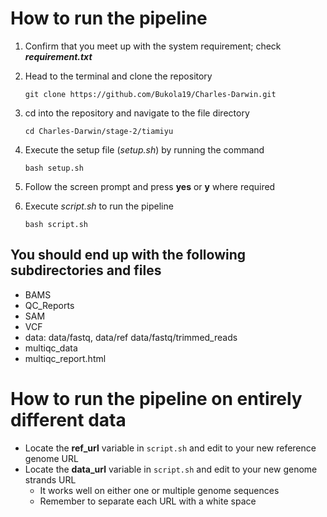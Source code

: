 # How to run the pipeline
1. Confirm that you meet up with the system requirement; check **_requirement.txt_**
2. Head to the terminal and clone the repository

   `git clone https://github.com/Bukola19/Charles-Darwin.git`
  
4. cd into the repository and navigate to the file directory

   `cd Charles-Darwin/stage-2/tiamiyu`

6. Execute the setup file (_setup.sh_) by running the command
   
   `bash setup.sh`

7. Follow the screen prompt and press **yes** or **y** where required
8. Execute _script.sh_ to run the pipeline

   `bash script.sh`

## You should end up with the following subdirectories and files
- BAMS
- QC_Reports
- SAM
- VCF
- data: data/fastq, data/ref data/fastq/trimmed_reads
- multiqc_data
- multiqc_report.html

# How to run the pipeline on entirely different data
- Locate the **ref_url** variable in `script.sh` and edit to your new reference genome URL
- Locate the **data_url** variable in `script.sh` and edit to your new genome strands URL
     - It works well on either one or multiple genome sequences
     - Remember to separate each URL with a white space
